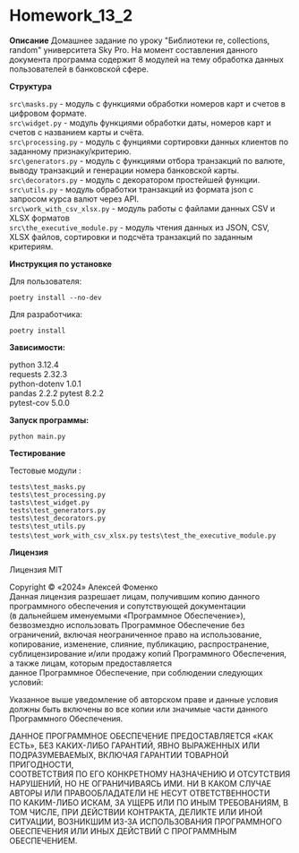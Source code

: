 # Homework_13_2

**Описание**
Домашнее задание по уроку "Библиотеки re, collections, random" университета Sky Pro.
На момент составления данного документа программа содержит 8 модулей на тему обработка данных пользователей в банковской сфере.


**Структура**

 `src\masks.py` - модуль с функциями обработки номеров карт и счетов в цифровом формате.  
 `src\widget.py` - модуль функциями обработки даты, номеров карт и счетов с названием карты и счёта.  
 `src\processing.py` - модуль с фунциями сортировки данных клиентов по заданному признаку/критерию.  
 `src\generators.py` - модуль с функциями отбора транзакций по валюте, выводу транзакций и генерации номера банковской карты.  
 `src\decorators.py` - модуль с декоратором простейшей функции.  
 `src\utils.py` - модуль обработки транзакций из формата json с запросом курса валют через API.  
 `src\work_with_csv_xlsx.py` - модуль работы с файлами данных CSV и XLSX форматов  
 `src\the_executive_module.py` - модуль чтения данных из JSON, CSV, XLSX файлов, сортировки и подсчёта транзакций по заданным критериям.  

**Инструкция по установке**

Для пользователя:

`poetry install --no-dev`

Для разработчика:

`poetry install`

**Зависимости:**

 python 3.12.4  
 requests 2.32.3  
 python-dotenv 1.0.1  
 pandas 2.2.2
 pytest 8.2.2  
 pytest-cov 5.0.0  

**Запуск программы:**

`python main.py`

**Тестирование**

 Тестовые модули :

  `tests\test_masks.py`   
  `tests\test_processing.py`  
  `tasts\test_widget.py`  
  `tests\test_generators.py`   
  `tests\test_decorators.py`  
  `tests\test_utils.py`   
  `tests\test_work_with_csv_xlsx.py`
  `tests\test_the_executive_module.py`
  

**Лицензия**

Лицензия MIT  

Copyright © «2024» Алексей Фоменко  
Данная лицензия разрешает лицам, получившим копию данного программного обеспечения и сопутствующей документации  
(в дальнейшем именуемыми «Программное Обеспечение»), безвозмездно использовать Программное Обеспечение без ограничений, включая неограниченное право на использование,  
копирование, изменение, слияние, публикацию, распространение, сублицензирование и/или продажу копий Программного Обеспечения, а также лицам, которым предоставляется  
данное Программное Обеспечение, при соблюдении следующих условий:

Указанное выше уведомление об авторском праве и данные условия должны быть включены во все копии или значимые части данного Программного Обеспечения.

ДАННОЕ ПРОГРАММНОЕ ОБЕСПЕЧЕНИЕ ПРЕДОСТАВЛЯЕТСЯ «КАК ЕСТЬ», БЕЗ КАКИХ-ЛИБО ГАРАНТИЙ, ЯВНО ВЫРАЖЕННЫХ ИЛИ ПОДРАЗУМЕВАЕМЫХ, ВКЛЮЧАЯ ГАРАНТИИ ТОВАРНОЙ ПРИГОДНОСТИ,  
СООТВЕТСТВИЯ ПО ЕГО КОНКРЕТНОМУ НАЗНАЧЕНИЮ И ОТСУТСТВИЯ НАРУШЕНИЙ, НО НЕ ОГРАНИЧИВАЯСЬ ИМИ. НИ В КАКОМ СЛУЧАЕ АВТОРЫ ИЛИ ПРАВООБЛАДАТЕЛИ НЕ НЕСУТ ОТВЕТСТВЕННОСТИ  
ПО КАКИМ-ЛИБО ИСКАМ, ЗА УЩЕРБ ИЛИ ПО ИНЫМ ТРЕБОВАНИЯМ, В ТОМ ЧИСЛЕ, ПРИ ДЕЙСТВИИ КОНТРАКТА, ДЕЛИКТЕ ИЛИ ИНОЙ СИТУАЦИИ, ВОЗНИКШИМ ИЗ-ЗА ИСПОЛЬЗОВАНИЯ ПРОГРАММНОГО  
ОБЕСПЕЧЕНИЯ ИЛИ ИНЫХ ДЕЙСТВИЙ С ПРОГРАММНЫМ ОБЕСПЕЧЕНИЕМ.
